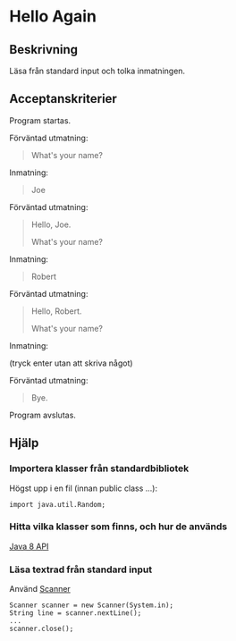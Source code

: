 # Hello Again

## Beskrivning

Läsa från standard input och tolka inmatningen.

## Acceptanskriterier

Program startas.

Förväntad utmatning:

> What's your name?

Inmatning:

> Joe

Förväntad utmatning:

> Hello, Joe.
>
> What's your name?

Inmatning:

> Robert

Förväntad utmatning:

> Hello, Robert.
>
> What's your name?

Inmatning:

>

(tryck enter utan att skriva något)

Förväntad utmatning:

> Bye.

Program avslutas.

## Hjälp

### Importera klasser från standardbibliotek

Högst upp i en fil (innan public class ...):

	import java.util.Random;

### Hitta vilka klasser som finns, och hur de används

[Java 8 API](https://docs.oracle.com/javase/8/docs/api/)

### Läsa textrad från standard input

Använd [Scanner](https://docs.oracle.com/javase/8/docs/api/java/util/Scanner.html)

	Scanner scanner = new Scanner(System.in);
	String line = scanner.nextLine();
	...
	scanner.close();

